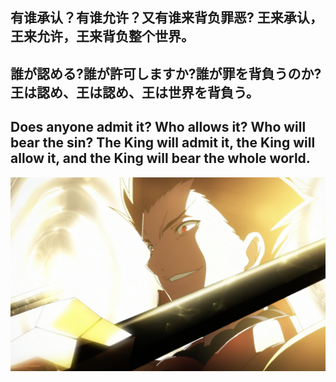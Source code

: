 <!-- ### Hi there 👋 -->

<!--
**ChadwickCheng/ChadwickCheng** is a ✨ _special_ ✨ repository because its `README.md` (this file) appears on your GitHub profile.

Here are some ideas to get you started:

- 🔭 I’m currently working on ...
- 🌱 I’m currently learning ...
- 👯 I’m looking to collaborate on ...
- 🤔 I’m looking for help with ...
- 💬 Ask me about ...
- 📫 How to reach me: ...
- 😄 Pronouns: ...
- ⚡ Fun fact: ...
-->
## 有谁承认？有谁允许？又有谁来背负罪恶? 王来承认，王来允许，王来背负整个世界。
## 誰が認める?誰が許可しますか?誰が罪を背負うのか?王は認め、王は認め、王は世界を背負う。
## Does anyone admit it? Who allows it? Who will bear the sin? The King will admit it, the King will allow it, and the King will bear the whole world.
![AU](./statics/images/cover.png)